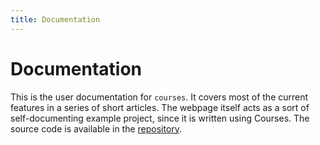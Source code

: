 ```yaml
---
title: Documentation
---
```


# Documentation
This is the user documentation for `courses`. It covers most of the current features in a series of short articles. The webpage itself acts as a sort of self-documenting example project, since it is written using Courses. The source code is available in the [repository](https://github.com/antonmeskildsen/courses/tree/main/docs).